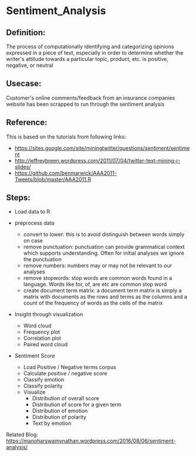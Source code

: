 # Sentiment_Analysis

## Definition:

The process of computationally identifying and categorizing opinions expressed in a piece of text, especially in order to determine whether the writer's attitude towards a particular topic, product, etc. is positive, negative, or neutral

## Usecase:

Customer's online comments/feedback from an insurance companies website has been scrapped to run through the sentiment analysis

## Reference:

This is based on the tutorials from following links:

* https://sites.google.com/site/miningtwitter/questions/sentiment/sentiment
* http://jeffreybreen.wordpress.com/2011/07/04/twitter-text-mining-r-slides/
* https://github.com/benmarwick/AAA2011-Tweets/blob/master/AAA2011.R

## Steps:

* Load data to R
* preprocess data
	+ convert to lower: this is to avoid distinguish between words simply on case
	+ remove punctuation: punctuation can provide grammatical context which supports understanding. Often for initial analyses we ignore the punctuation
	+ remove numbers: numbers may or may not be relevant to our analyses
	+ remove stopwords: stop words are common words found in a language. Words like for, of, are etc are common stop word
	+ create document term matrix: a document term matrix is simply a matrix with documents as the rows and terms as the columns and a count of the frequency of words as the cells of the matrix
	
* Insight through visualization
  + Word cloud
  + Frequency plot
  + Correlation plot
  + Paired word cloud

* Sentiment Score
  + Load Positive / Negative terms corpus
  + Calculate positive / negative score
  + Classify emotion
  + Classify polarity
  + Visualize
      + Distribution of overall score
      + Distribution of score for a given term
      + Distribution of emotion
      + Distribution of polarity
      + Text by emotion


Related Blog: https://manoharswamynathan.wordpress.com/2016/08/06/sentiment-analysis/
